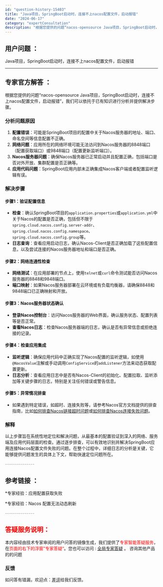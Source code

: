 ```yaml
---
id: "question-history-15403"
title: "Java项目，SpringBoot启动时，连接不上nacos配置文件，启动报错"
date: "2024-06-17"
category: "expertConsultation"
description: "根据您提供的问题“nacos-opensource Java项目，SpringBoot启动时，连接不上nacos配置文件，启动报错”，我们可以依托于已有知识进行分析并提供解决步骤。### 分析问题原因1. **配置错误**：可能是SpringBoot项目的配置中关于Nacos服务器的地址、端口、命名"
---
```


## 用户问题 ： 
 Java项目，SpringBoot启动时，连接不上nacos配置文件，启动报错  

---------------
## 专家官方解答 ：

根据您提供的问题“nacos-opensource Java项目，SpringBoot启动时，连接不上nacos配置文件，启动报错”，我们可以依托于已有知识进行分析并提供解决步骤。

### 分析问题原因

1. **配置错误**：可能是SpringBoot项目的配置中关于Nacos服务器的地址、端口、命名空间等信息配置不正确。
2. **网络问题**：应用所在的网络环境可能无法访问到Nacos服务器的8848端口（配置获取端口）或9848端口（配置更新监听端口）。
3. **Nacos服务器问题**：确保Nacos服务器已正常启动并且配置正确，包括端口是否对外开放、集群配置是否正确等。
4. **应用代码问题**：SpringBoot应用内部未正确集成Nacos客户端或者配置监听逻辑有误。

### 解决步骤

#### 步骤1：验证配置信息
- **检查**：确认SpringBoot项目的`application.properties`或`application.yml`中关于Nacos的配置是否正确，包括但不限于`spring.cloud.nacos.config.server-addr`、`spring.cloud.nacos.config.namespace`、`spring.cloud.nacos.config.group`等。
- **日志查询**：查看应用启动日志，确认Nacos-Client是否正确加载了这些配置信息，以及尝试连接的Nacos服务器地址和端口是否正确。

#### 步骤2：网络连通性检查
- **网络测试**：在应用部署的节点上，使用`telnet`或`curl`命令测试能否访问Nacos服务器的8848和9848端口。
- **端口映射**：如果Nacos服务器部署在云环境或有负载均衡器，请确保8848和9848端口已正确映射和开放。

#### 步骤3：Nacos服务器状态确认
- **登录Nacos控制台**：访问Nacos服务器的Web界面，确认服务状态、配置列表等是否正常。
- **查看Nacos日志**：检查Nacos服务器端的日志，确认是否有异常信息或拒绝连接的记录。

#### 步骤4：检查应用集成
- **监听逻辑**：确保应用代码中正确实现了Nacos配置的监听逻辑，如使用`@NacosValue`注解或手动调用`ConfigService`的`addListener`方法来动态获取配置更新。
- **日志分析**：查看应用日志中是否有Nacos-Client的初始化、配置拉取、监听添加等关键步骤的日志，特别是关注任何错误或警告信息。

#### 步骤5：异常情况排查
- 如果遇到特定错误，如超时、连接失败等，请参考Nacos官方文档提供的排查指南，比如[如何排查Nacos链接超时问题](https://aliyuque.antfin.com/ozb6sn/nacos-opensource/kzc8nbuxwbpnxn5w)或[如何排查Nacos连接失败问题](https://aliyuque.antfin.com/ozb6sn/nacos-opensource/rlweywdok5rwnqt0)。

### 解释
以上步骤旨在系统性地定位和解决问题，从最基本的配置验证到深入的网络、服务端及应用代码层面的检查。通过逐步排查，可以有效地识别并解决SpringBoot应用连接Nacos配置文件失败的问题。在整个过程中，详细日志的分析是关键，它能够提供问题发生的具体上下文，帮助快速定位问题所在。


<font color="#949494">---------------</font> 


## 参考链接 ：

*专家经验：应用配置获取失败 
 
 *专家经验：Nacos 配置无法动态刷新 


 <font color="#949494">---------------</font> 
 


## <font color="#FF0000">答疑服务说明：</font> 

本内容经由技术专家审阅的用户问答的镜像生成，我们提供了<font color="#FF0000">专家智能答疑服务</font>，在<font color="#FF0000">页面的右下的浮窗”专家答疑“</font>。您也可以访问 : [全局专家答疑](https://answer.opensource.alibaba.com/docs/intro) 。 咨询其他产品的的问题

### 反馈
如问答有错漏，欢迎点：[差评](https://ai.nacos.io/user/feedbackByEnhancerGradePOJOID?enhancerGradePOJOId=15480)给我们反馈。
